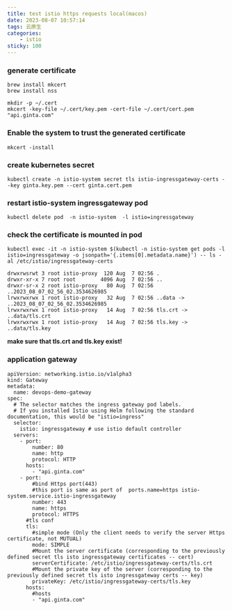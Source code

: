 ```yaml
---
title: test istio https requests local(macos)
date: 2023-08-07 10:57:14
tags: 云原生
categories: 
    - istio
sticky: 100
---
```

### generate certificate
```
brew install mkcert
brew install nss

mkdir -p ~/.cert
mkcert -key-file ~/.cert/key.pem -cert-file ~/.cert/cert.pem "api.ginta.com"
```
### Enable the system to trust the generated certificate
```
mkcert -install
```

### create kubernetes secret
```
kubectl create -n istio-system secret tls istio-ingressgateway-certs --key ginta.key.pem --cert ginta.cert.pem
```

### restart istio-system ingressgateway pod 
`kubectl delete pod  -n istio-system  -l istio=ingressgateway`

### check the certificate is mounted in pod 
`kubectl exec -it -n istio-system $(kubectl -n istio-system get pods -l istio=ingressgateway -o jsonpath='{.items[0].metadata.name}') -- ls -al /etc/istio/ingressgateway-certs`
```
drwxrwsrwt 3 root istio-proxy  120 Aug  7 02:56 .
drwxr-xr-x 7 root root        4096 Aug  7 02:56 ..
drwxr-sr-x 2 root istio-proxy   80 Aug  7 02:56 ..2023_08_07_02_56_02.3534626985
lrwxrwxrwx 1 root istio-proxy   32 Aug  7 02:56 ..data -> ..2023_08_07_02_56_02.3534626985
lrwxrwxrwx 1 root istio-proxy   14 Aug  7 02:56 tls.crt -> ..data/tls.crt
lrwxrwxrwx 1 root istio-proxy   14 Aug  7 02:56 tls.key -> ..data/tls.key
```
**make sure that tls.crt and tls.key exist!**

### application gateway
```
apiVersion: networking.istio.io/v1alpha3
kind: Gateway
metadata:
  name: devops-demo-gateway
spec:
  # The selector matches the ingress gateway pod labels.
  # If you installed Istio using Helm following the standard documentation, this would be "istio=ingress"
  selector:
    istio: ingressgateway # use istio default controller
  servers:
    - port:
        number: 80
        name: http
        protocol: HTTP
      hosts:
        - "api.ginta.com"
    - port:
        #bind Https port(443)
        #this port is same as port of  ports.name=https istio-system.service.istio-ingressgateway
        number: 443
        name: https
        protocol: HTTPS
      #tls conf
      tls:
        #simple mode (Only the client needs to verify the server Https certificate, not MUTUAL)
        mode: SIMPLE
        #Mount the server certificate (corresponding to the previously defined secret tls isto ingressgateway certificates -- cert)
        serverCertificate: /etc/istio/ingressgateway-certs/tls.crt
        #Mount the private key of the server (corresponding to the previously defined secret tls isto ingressgateway certs -- key)
        privateKey: /etc/istio/ingressgateway-certs/tls.key
      hosts:
        #hosts
        - "api.ginta.com"

```
